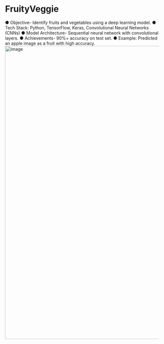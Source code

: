 # FruityVeggie
● Objective- Identify fruits and vegetables using a deep learning model. 
● Tech Stack: Python, TensorFlow, Keras, Convolutional Neural Networks (CNNs) 
● Model Architecture- Sequential neural network with convolutional layers. 
● Achievements- 90%+ accuracy on test set. 
● Example: Predicted an apple image as a fruit with high accuracy. 
<img width="960" alt="image" src="https://github.com/user-attachments/assets/0efe72c7-4592-4fba-b2df-6953141fc3e8">

